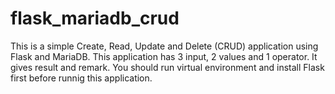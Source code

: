 # flask_mariadb_crud
This is a simple Create, Read, Update and Delete (CRUD) application using Flask and MariaDB. 
This application has 3 input, 2 values and 1 operator. It gives result and remark.
You should run virtual environment and install Flask first before runnig this application.
